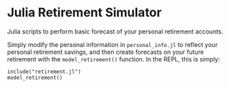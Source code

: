 # Julia Retirement Simulator
Julia scripts to perform basic forecast of your personal retirement accounts.

Simply modify the personal information in `personal_info.jl` to reflect your personal retirement savings, and then create forecasts on your future retirement with the `model_retirement()` function. In the REPL, this is simply:

```
include("retirement.jl")
model_retirement()
```
